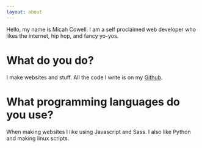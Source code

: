 ```yaml
---
layout: about
---
```


Hello, my name is Micah Cowell. I am a self proclaimed web developer who likes the internet, hip hop, and fancy yo-yos.

# What do you do?
I make websites and stuff. All the code I write is on my [Github](https://github.com/getmicah).

# What programming languages do you use?
When making websites I like using Javascript and Sass. I also like Python and making linux scripts.
